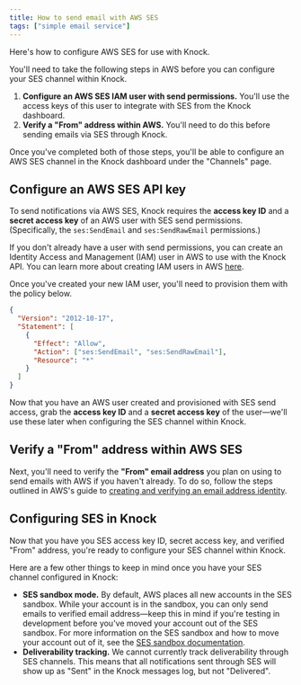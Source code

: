 ```yaml
---
title: How to send email with AWS SES
tags: ["simple email service"]
---
```


Here's how to configure AWS SES for use with Knock.

You'll need to take the following steps in AWS before you can configure your SES channel within Knock.

1. **Configure an AWS SES IAM user with send permissions.** You'll use the access keys of this user to integrate with SES from the Knock dashboard.
2. **Verify a "From" address within AWS.** You'll need to do this before sending emails via SES through Knock.

Once you've completed both of those steps, you'll be able to configure an AWS SES channel in the Knock dashboard under the "Channels" page.

## Configure an AWS SES API key

To send notifications via AWS SES, Knock requires the **access key ID** and a **secret access key** of an AWS user with SES send permissions. (Specifically, the `ses:SendEmail` and `ses:SendRawEmail` permissions.)

If you don't already have a user with send permissions, you can create an Identity Access and Management (IAM) user in AWS to use with the Knock API. You can learn more about creating IAM users in AWS [here](https://docs.aws.amazon.com/IAM/latest/UserGuide/id_users_create.html).

Once you've created your new IAM user, you'll need to provision them with the policy below.

```json IAM user policy
{
  "Version": "2012-10-17",
  "Statement": [
    {
      "Effect": "Allow",
      "Action": ["ses:SendEmail", "ses:SendRawEmail"],
      "Resource": "*"
    }
  ]
}
```

Now that you have an AWS user created and provisioned with SES send access, grab the **access key ID** and a **secret access key** of the user—we'll use these later when configuring the SES channel within Knock.

## Verify a "From" address within AWS SES

Next, you'll need to verify the **"From" email address** you plan on using to send emails with AWS if you haven't already. To do so, follow the steps outlined in AWS's guide to [creating and verifying an email address identity](https://docs.aws.amazon.com/ses/latest/dg/creating-identities.html#verify-email-addresses-procedure).

## Configuring SES in Knock

Now that you have you SES access key ID, secret access key, and verified "From" address, you're ready to configure your SES channel within Knock.

Here are a few other things to keep in mind once you have your SES channel configured in Knock:

- **SES sandbox mode.** By default, AWS places all new accounts in the SES sandbox. While your account is in the sandbox, you can only send emails to verified email address—keep this in mind if you're testing in development before you've moved your account out of the SES sandbox. For more information on the SES sandbox and how to move your account out of it, see the [SES sandbox documentation](https://docs.aws.amazon.com/ses/latest/dg/request-production-access.html).
- **Deliverability tracking.** We cannot currently track deliverability through SES channels. This means that all notifications sent through SES will show up as "Sent" in the Knock messages log, but not "Delivered".
